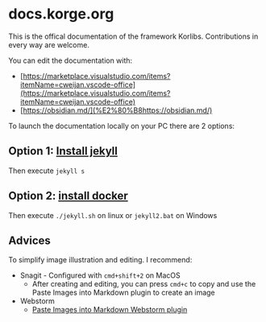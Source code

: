# docs.korge.org

This is the offical documentation of the framework Korlibs.
Contributions in every way are welcome.

You can edit the documentation with:

* [https://marketplace.visualstudio.com/items?itemName=cweijan.vscode-office](https://marketplace.visualstudio.com/items?itemName=cweijan.vscode-office)
* [https://obsidian.md/](%E2%80%B8https://obsidian.md/)

To launch the documentation locally on your PC there are 2 options:

## Option 1: [Install jekyll](https://jekyllrb.com/docs/installation/)

Then execute `jekyll s`

## Option 2: [install docker](https://docs.docker.com/get-docker/)

Then execute `./jekyll.sh` on linux or `jekyll2.bat` on Windows

## Advices

To simplify image illustration and editing. I recommend:

* Snagit - Configured with `cmd+shift+2` on MacOS
  * After creating and editing, you can press `cmd+c` to copy and use the Paste Images into Markdown plugin to create an image
* Webstorm
  * [Paste Images into Markdown Webstorm plugin](https://github.com/holgerbrandl/pasteimages)
